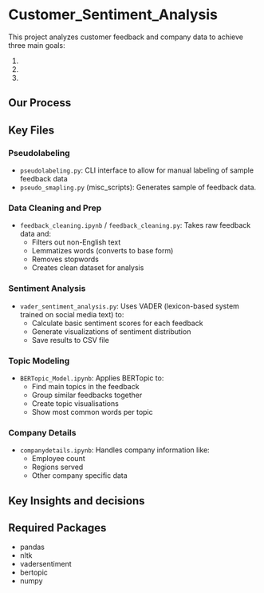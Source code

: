 # Customer_Sentiment_Analysis

This project analyzes customer feedback and company data to achieve three main goals:

1.
2.
3.

## Our Process

## Key Files

### Pseudolabeling
- `pseudolabeling.py`: CLI interface to allow for manual labeling of sample feedback data
- `pseudo_smapling.py` (misc_scripts): Generates sample of feedback data.


### Data Cleaning and Prep

- `feedback_cleaning.ipynb` / `feedback_cleaning.py`: Takes raw feedback data and:
  - Filters out non-English text
  - Lemmatizes words (converts to base form)
  - Removes stopwords
  - Creates clean dataset for analysis

### Sentiment Analysis

- `vader_sentiment_analysis.py`: Uses VADER (lexicon-based system trained on social media text) to:
  - Calculate basic sentiment scores for each feedback
  - Generate visualizations of sentiment distribution
  - Save results to CSV file

### Topic Modeling

- `BERTopic_Model.ipynb`: Applies BERTopic to:
  - Find main topics in the feedback
  - Group similar feedbacks together
  - Create topic visualisations
  - Show most common words per topic

### Company Details

- `companydetails.ipynb`: Handles company information like:
  - Employee count
  - Regions served
  - Other company specific data

## Key Insights and decisions

## Required Packages

- pandas
- nltk
- vadersentiment
- bertopic
- numpy
